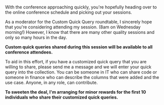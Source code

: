 With the conference approaching quickly, you're hopefully heading over to the online conference schedule and picking out your sessions.

As a moderator for the Custom Quick Query roundtable, I sincerely hope that you're considering attending my session. (8am on Wednesday morning!)  However, I know that there are many other quality sessions and only so many hours in the day.

**Custom quick queries shared during this session will be available to all conference attendees.**  

To aid in this effort, if you have a customized quick query that you are willing to share, please send me a message and we will enter your quick query into the collection.  You can be someone in IT who can share code or someone in finance who can describe the columns that were added and the use case.  Anyone, in any role, can contribute.

**To sweeten the deal, I'm arranging for minor rewards for the first 10 individuals who share their customized quick queries.**